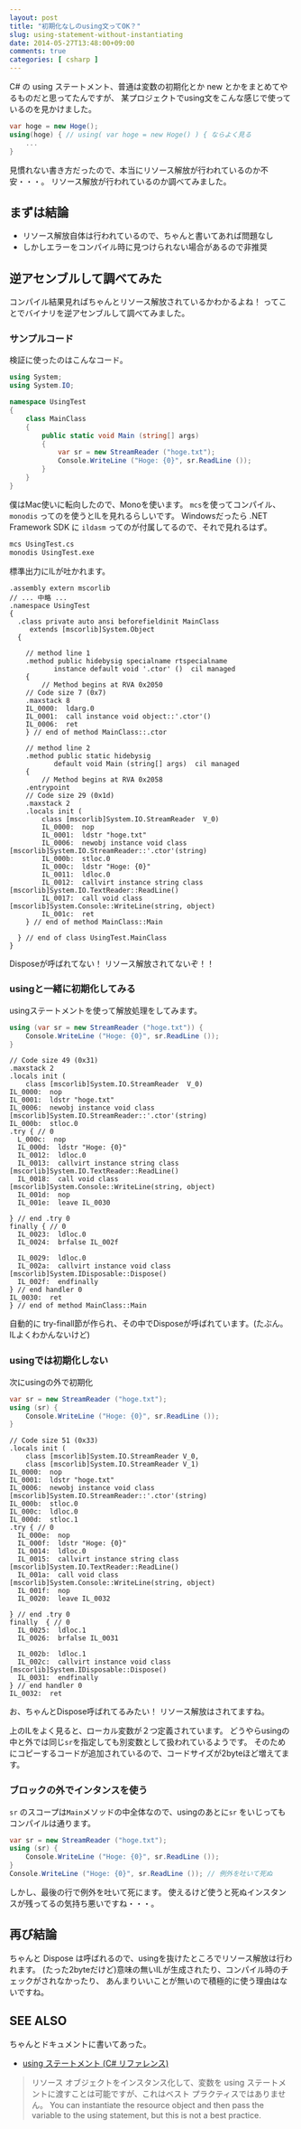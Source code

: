 ```yaml
---
layout: post
title: "初期化なしのusing文ってOK？"
slug: using-statement-without-instantiating
date: 2014-05-27T13:48:00+09:00
comments: true
categories: [ csharp ]
---
```


C# の using ステートメント、普通は変数の初期化とか new とかをまとめてやるものだと思ってたんですが、
某プロジェクトでusing文をこんな感じで使っているのを見かけました。

``` csharp
var hoge = new Hoge();
using(hoge) { // using( var hoge = new Hoge() ) { ならよく見る
    ...
}
```

見慣れない書き方だったので、本当にリソース解放が行われているのか不安・・・。
リソース解放が行われているのか調べてみました。

<!-- More -->

## まずは結論

- リソース解放自体は行われているので、ちゃんと書いてあれば問題なし
- しかしエラーをコンパイル時に見つけられない場合があるので非推奨

## 逆アセンブルして調べてみた

コンパイル結果見ればちゃんとリソース解放されているかわかるよね！
ってことでバイナリを逆アセンブルして調べてみました。

### サンプルコード

検証に使ったのはこんなコード。

``` csharp
using System;
using System.IO;

namespace UsingTest
{
    class MainClass
    {
        public static void Main (string[] args)
        {
            var sr = new StreamReader ("hoge.txt");
            Console.WriteLine ("Hoge: {0}", sr.ReadLine ());
        }
    }
}
```

僕はMac使いに転向したので、Monoを使います。
`mcs`を使ってコンパイル、`monodis` ってのを使うとILを見れるらしいです。
Windowsだったら .NET Framework SDK に `ildasm` ってのが付属してるので、それで見れるはず。

``` bash
mcs UsingTest.cs
monodis UsingTest.exe
```

標準出力にILが吐かれます。

``` plain
.assembly extern mscorlib
// ... 中略 ...
.namespace UsingTest
{
  .class private auto ansi beforefieldinit MainClass
  	 extends [mscorlib]System.Object
  {

    // method line 1
    .method public hidebysig specialname rtspecialname
           instance default void '.ctor' ()  cil managed
    {
        // Method begins at RVA 0x2050
	// Code size 7 (0x7)
	.maxstack 8
	IL_0000:  ldarg.0
	IL_0001:  call instance void object::'.ctor'()
	IL_0006:  ret
    } // end of method MainClass::.ctor

    // method line 2
    .method public static hidebysig
           default void Main (string[] args)  cil managed
    {
        // Method begins at RVA 0x2058
	.entrypoint
	// Code size 29 (0x1d)
	.maxstack 2
	.locals init (
		class [mscorlib]System.IO.StreamReader	V_0)
		IL_0000:  nop
		IL_0001:  ldstr "hoge.txt"
		IL_0006:  newobj instance void class [mscorlib]System.IO.StreamReader::'.ctor'(string)
		IL_000b:  stloc.0
		IL_000c:  ldstr "Hoge: {0}"
		IL_0011:  ldloc.0
		IL_0012:  callvirt instance string class [mscorlib]System.IO.TextReader::ReadLine()
		IL_0017:  call void class [mscorlib]System.Console::WriteLine(string, object)
		IL_001c:  ret
    } // end of method MainClass::Main

  } // end of class UsingTest.MainClass
}
```

Disposeが呼ばれてない！
リソース解放されてないぞ！！

### usingと一緒に初期化してみる

usingステートメントを使って解放処理をしてみます。

``` csharp
using (var sr = new StreamReader ("hoge.txt")) {
    Console.WriteLine ("Hoge: {0}", sr.ReadLine ());
}
```

``` plain
// Code size 49 (0x31)
.maxstack 2
.locals init (
    class [mscorlib]System.IO.StreamReader	V_0)
IL_0000:  nop
IL_0001:  ldstr "hoge.txt"
IL_0006:  newobj instance void class [mscorlib]System.IO.StreamReader::'.ctor'(string)
IL_000b:  stloc.0
.try { // 0
  L_000c:  nop
  IL_000d:  ldstr "Hoge: {0}"
  IL_0012:  ldloc.0
  IL_0013:  callvirt instance string class [mscorlib]System.IO.TextReader::ReadLine()
  IL_0018:  call void class [mscorlib]System.Console::WriteLine(string, object)
  IL_001d:  nop
  IL_001e:  leave IL_0030

} // end .try 0
finally { // 0
  IL_0023:  ldloc.0
  IL_0024:  brfalse IL_002f

  IL_0029:  ldloc.0
  IL_002a:  callvirt instance void class [mscorlib]System.IDisposable::Dispose()
  IL_002f:  endfinally
} // end handler 0
IL_0030:  ret
} // end of method MainClass::Main
```

自動的に try-finall節が作られ、その中でDisposeが呼ばれています。(たぶん。ILよくわかんないけど)


### usingでは初期化しない

次にusingの外で初期化

``` csharp
var sr = new StreamReader ("hoge.txt");
using (sr) {
    Console.WriteLine ("Hoge: {0}", sr.ReadLine ());
}
```

``` plain
// Code size 51 (0x33)
.locals init (
    class [mscorlib]System.IO.StreamReader V_0,
    class [mscorlib]System.IO.StreamReader V_1)
IL_0000:  nop
IL_0001:  ldstr "hoge.txt"
IL_0006:  newobj instance void class [mscorlib]System.IO.StreamReader::'.ctor'(string)
IL_000b:  stloc.0
IL_000c:  ldloc.0
IL_000d:  stloc.1
.try { // 0
  IL_000e:  nop
  IL_000f:  ldstr "Hoge: {0}"
  IL_0014:  ldloc.0
  IL_0015:  callvirt instance string class [mscorlib]System.IO.TextReader::ReadLine()
  IL_001a:  call void class [mscorlib]System.Console::WriteLine(string, object)
  IL_001f:  nop
  IL_0020:  leave IL_0032

} // end .try 0
finally  { // 0
  IL_0025:  ldloc.1
  IL_0026:  brfalse IL_0031

  IL_002b:  ldloc.1
  IL_002c:  callvirt instance void class [mscorlib]System.IDisposable::Dispose()
  IL_0031:  endfinally
} // end handler 0
IL_0032:  ret
```

お、ちゃんとDispose呼ばれてるみたい！
リソース解放はされてますね。

上のILをよく見ると、ローカル変数が２つ定義されています。
どうやらusingの中と外では同じ`sr`を指定しても別変数として扱われているようです。
そのためにコピーするコードが追加されているので、コードサイズが2byteほど増えてます。


### ブロックの外でインタンスを使う

`sr` のスコープは`Main`メソッドの中全体なので、usingのあとに`sr` をいじってもコンパイルは通ります。

``` csharp
var sr = new StreamReader ("hoge.txt");
using (sr) {
    Console.WriteLine ("Hoge: {0}", sr.ReadLine ());
}
Console.WriteLine ("Hoge: {0}", sr.ReadLine ()); // 例外を吐いて死ぬ
```

しかし、最後の行で例外を吐いて死にます。
使えるけど使うと死ぬインスタンスが残ってるの気持ち悪いですね・・・。


## 再び結論

ちゃんと Dispose は呼ばれるので、usingを抜けたところでリソース解放は行われます。
(たった2byteだけど)意味の無いILが生成されたり、コンパイル時のチェックがされなかったり、
あんまりいいことが無いので積極的に使う理由はないですね。


## SEE ALSO

ちゃんとドキュメントに書いてあった。

- [using ステートメント (C# リファレンス)](http://msdn.microsoft.com/ja-jp/library/yh598w02.aspx)

> リソース オブジェクトをインスタンス化して、変数を using ステートメントに渡すことは可能ですが、これはベスト プラクティスではありません。
> You can instantiate the resource object and then pass the variable to the using statement, but this is not a best practice.
